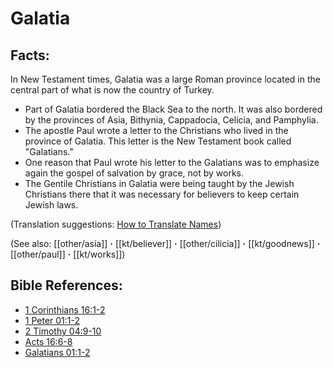 # Galatia #

## Facts: ##

In New Testament times, Galatia was a large Roman province located in the central part of what is now the country of Turkey.

* Part of Galatia bordered the Black Sea to the north. It was also bordered by the provinces of Asia, Bithynia, Cappadocia, Celicia, and Pamphylia.
* The apostle Paul wrote a letter to the Christians who lived in the province of Galatia. This letter is the New Testament book called "Galatians."
* One reason that Paul wrote his letter to the Galatians was to emphasize again the gospel of salvation by grace, not by works.
* The Gentile Christians in Galatia were being taught by the Jewish Christians there that it was necessary for believers to keep certain Jewish laws.

(Translation suggestions: [How to Translate Names](en/ta-vol1/translate/man/translate-names))

(See also: [[other/asia]] **·** [[kt/believer]] **·** [[other/cilicia]] **·** [[kt/goodnews]] **·** [[other/paul]] **·** [[kt/works]])

## Bible References: ##

* [1 Corinthians 16:1-2](en/tn/1co/help/16/01)
* [1 Peter 01:1-2](en/tn/1pe/help/01/01)
* [2 Timothy 04:9-10](en/tn/2ti/help/04/09)
* [Acts 16:6-8](en/tn/act/help/16/06)
* [Galatians 01:1-2](en/tn/gal/help/01/01)